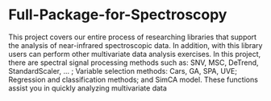 # Full-Package-for-Spectroscopy


This project covers our entire process of researching libraries that support the analysis of near-infrared spectroscopic data. In addition, with this library users can perform other multivariate data analysis exercises.
In this project, there are spectral signal processing methods such as: SNV, MSC, DeTrend, StandardScaler, ... ;
Variable selection methods: Cars, GA, SPA, UVE;
Regression and classification methods; and SimCA model. These functions assist you in quickly analyzing multivariate data
